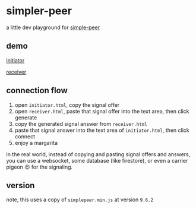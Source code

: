 # simpler-peer
a little dev playground for [simple-peer](https://github.com/feross/simple-peer)

## demo

[initiator](https://spencercap.github.io/simpler-peer/initiator.html)

[receiver](https://spencercap.github.io/simpler-peer/receiver.html)

## connection flow

1. open `initiator.html`, copy the signal offer
2. open `receiver.html`, paste that signal offer into the text area, then click generate
3. copy the generated signal answer from `receiver.html`
4. paste that signal answer into the text area of `initiator.html`, then click connect
5. enjoy a margarita

in the real world, instead of copying and pasting signal offers and answers, you can use a websocket, some database (like firestore), or even a carrier pigeon 😉 for the signaling.

## version

note, this uses a copy of `simplepeer.min.js` at version `9.6.2`
